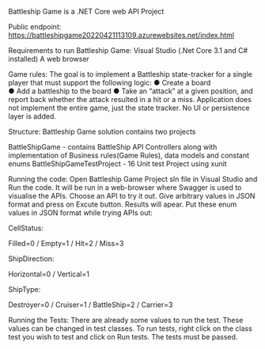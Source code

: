 Battleship Game is a .NET Core web API Project

Public endpoint:
https://battleshipgame20220421113109.azurewebsites.net/index.html

Requirements to run Battleship Game:
Visual Studio (.Net Core 3.1 and C# installed)
A web browser

Game rules:
The goal is to implement a Battleship state-tracker for a single player that must support the following logic: 
● Create a board  
● Add a battleship to the board 
● Take an “attack” at a given position, and report back whether the attack resulted in a hit or a miss. 
Application does not implement the entire game, just the state tracker. No UI or persistence layer is added. 


Structure:
Battleship Game solution contains two projects


BattleShipGame - contains BattleShip API Controllers along with implementation of Business rules(Game Rules), data models and constant enums
BattleShipGameTestProject - 16 Unit test Project using xunit


Running the code:
Open Battleship Game Project sln file in Visual Studio and Run the code. It will be run in a web-browser where Swagger is used to visualise the APIs. 
Choose an API to try it out. Give arbitrary values in JSON format and press on Excute button. Results will apear.
Put these enum values in JSON format while trying APIs out:

CellStatus:

Filled=0 / Empty=1 / Hit=2 / Miss=3


ShipDirection:

Horizontal=0 / Vertical=1


ShipType:

Destroyer=0 / Cruiser=1 / BattleShip=2 / Carrier=3



Running the Tests:
There are already some values to run the test. These values can be changed in test classes. 
To run tests, right click on the class test you wish to test and click on Run tests. The tests must be passed.
